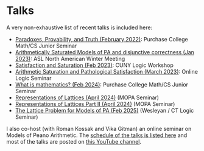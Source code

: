 # Talks

A very non-exhaustive list of recent talks is included here:

* [Paradoxes, Provability, and Truth (February 2022)](junior-sem-talk.html): Purchase College Math/CS Junior Seminar
* [Arithmetically Saturated Models of PA and disjunctive correctness (Jan 2023)](ASL%20Arithmetic%20Saturation%20Talk.pdf): ASL North American Winter Meeting
* [Satisfaction and Saturation (Feb 2023)](CUNY%20Satisfaction%20and%20Saturation.pdf): CUNY Logic Workshop
* [Arithmetic Saturation and Pathological Satisfaction (March 2023)](Arithmetic_Saturation_and_Pathological_Satisfaction.pdf): Online Logic Seminar
* [What is mathematics? (Feb 2024)](what-is-math.html): Purchase College Math/CS Junior Seminar
* [Representations of Lattices (April 2024)](Representations_of_Lattices.pdf) (MOPA Seminar)
* [Representations of Lattices Part II (April 2024)](Representations_of_Lattices_II.pdf) (MOPA Seminar)
* [The Lattice Problem for Models of PA (Feb 2025)](The_Lattice_Problem.pdf) (Wesleyan / CT Logic Seminar)

I also co-host (with Roman Kossak and Vika Gitman) an online seminar on Models of Peano Arithmetic. The [schedule of the talks is listed here](https://nylogic.github.io/MOPA.html) and most of the talks are posted on [this YouTube channel](https://www.youtube.com/@nylogic8687).